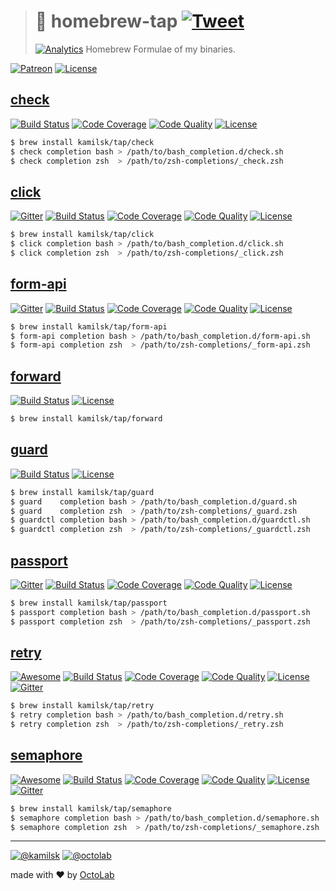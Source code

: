 > # 🤖 homebrew-tap [![Tweet][icon_twitter]][twitter_publish]
> [![Analytics][analytics_pixel]][page_promo]
> Homebrew Formulae of my binaries.

[![Patreon][icon_patreon]](https://www.patreon.com/octolab)
[![License][icon_license]](LICENSE)

## [check][page_check_promo]

[![Build Status][icon_check_build]][page_check_build]
[![Code Coverage][icon_check_coverage]][page_check_coverage]
[![Code Quality][icon_check_quality]][page_check_quality]
[![License][icon_check_license]][page_check_license]

[icon_check_build]:    https://travis-ci.org/kamilsk/check.svg?branch=master
[icon_check_coverage]: https://scrutinizer-ci.com/g/kamilsk/check/badges/coverage.png?b=master
[icon_check_quality]:  https://scrutinizer-ci.com/g/kamilsk/check/badges/quality-score.png?b=master
[icon_check_license]:  https://img.shields.io/badge/license-MIT-blue.svg
[page_check_promo]:    https://github.com/kamilsk/check
[page_check_build]:    https://travis-ci.org/kamilsk/check
[page_check_coverage]: https://scrutinizer-ci.com/g/kamilsk/check/?branch=master
[page_check_quality]:  https://scrutinizer-ci.com/g/kamilsk/check/?branch=master
[page_check_license]:  https://github.com/kamilsk/check/blob/master/LICENSE

```bash
$ brew install kamilsk/tap/check
$ check completion bash > /path/to/bash_completion.d/check.sh
$ check completion zsh  > /path/to/zsh-completions/_check.zsh
```

## [click][page_click_promo]

[![Gitter][icon_gitter]][gitter_click]
[![Build Status][icon_click_build]][page_click_build]
[![Code Coverage][icon_click_coverage]][page_click_coverage]
[![Code Quality][icon_click_quality]][page_click_quality]
[![License][icon_click_license]][page_click_license]

[gitter_click]:        https://gitter.im/kamilsk/click
[icon_click_build]:    https://travis-ci.org/kamilsk/click.svg?branch=master
[icon_click_coverage]: https://scrutinizer-ci.com/g/kamilsk/click/badges/coverage.png?b=master
[icon_click_quality]:  https://scrutinizer-ci.com/g/kamilsk/click/badges/quality-score.png?b=master
[icon_click_license]:  https://img.shields.io/badge/license-MIT-blue.svg
[page_click_promo]:    https://github.com/kamilsk/click
[page_click_build]:    https://travis-ci.org/kamilsk/click
[page_click_coverage]: https://scrutinizer-ci.com/g/kamilsk/click/?branch=master
[page_click_quality]:  https://scrutinizer-ci.com/g/kamilsk/click/?branch=master
[page_click_license]:  https://github.com/kamilsk/click/blob/master/LICENSE

```bash
$ brew install kamilsk/tap/click
$ click completion bash > /path/to/bash_completion.d/click.sh
$ click completion zsh  > /path/to/zsh-completions/_click.zsh
```

## [form-api][page_forma_promo]

[![Gitter][icon_gitter]][gitter_forma]
[![Build Status][icon_forma_build]][page_forma_build]
[![Code Coverage][icon_forma_coverage]][page_forma_coverage]
[![Code Quality][icon_forma_quality]][page_forma_quality]
[![License][icon_forma_license]][page_forma_license]

[gitter_forma]:        https://gitter.im/kamilsk/form-api
[icon_forma_build]:    https://travis-ci.org/kamilsk/form-api.svg?branch=master
[icon_forma_coverage]: https://scrutinizer-ci.com/g/kamilsk/form-api/badges/coverage.png?b=master
[icon_forma_quality]:  https://scrutinizer-ci.com/g/kamilsk/form-api/badges/quality-score.png?b=master
[icon_forma_license]:  https://img.shields.io/badge/license-MIT-blue.svg
[page_forma_promo]:    https://github.com/kamilsk/form-api
[page_forma_build]:    https://travis-ci.org/kamilsk/form-api
[page_forma_coverage]: https://scrutinizer-ci.com/g/kamilsk/form-api/?branch=master
[page_forma_quality]:  https://scrutinizer-ci.com/g/kamilsk/form-api/?branch=master
[page_forma_license]:  https://github.com/kamilsk/form-api/blob/master/LICENSE

```bash
$ brew install kamilsk/tap/form-api
$ form-api completion bash > /path/to/bash_completion.d/form-api.sh
$ form-api completion zsh  > /path/to/zsh-completions/_form-api.zsh
```

## [forward][page_forward_promo]

[![Build Status][icon_forward_build]][page_forward_build]
[![License][icon_forward_license]][page_forward_license]

[icon_forward_build]:   https://travis-ci.org/kamilsk/forward.svg?branch=master
[icon_forward_license]: https://img.shields.io/badge/license-MIT-blue.svg
[page_forward_promo]:   https://github.com/kamilsk/forward
[page_forward_build]:   https://travis-ci.org/kamilsk/forward
[page_forward_license]: https://github.com/kamilsk/forward/blob/master/LICENSE

```bash
$ brew install kamilsk/tap/forward
```

## [guard][page_guard_promo]

[![Build Status][icon_guard_build]][page_guard_build]
[![License][icon_guard_license]][page_guard_license]

[icon_guard_build]:   https://travis-ci.org/kamilsk/guard.svg?branch=master
[icon_guard_license]: https://img.shields.io/badge/license-MIT-blue.svg
[page_guard_promo]:   https://github.com/kamilsk/guard
[page_guard_build]:   https://travis-ci.org/kamilsk/guard
[page_guard_license]: https://github.com/kamilsk/guard/blob/master/LICENSE

```bash
$ brew install kamilsk/tap/guard
$ guard    completion bash > /path/to/bash_completion.d/guard.sh
$ guard    completion zsh  > /path/to/zsh-completions/_guard.zsh
$ guardctl completion bash > /path/to/bash_completion.d/guardctl.sh
$ guardctl completion zsh  > /path/to/zsh-completions/_guardctl.zsh
```

## [passport][page_passport_promo]

[![Gitter][icon_gitter]][gitter_passport]
[![Build Status][icon_passport_build]][page_passport_build]
[![Code Coverage][icon_passport_coverage]][page_passport_coverage]
[![Code Quality][icon_passport_quality]][page_passport_quality]
[![License][icon_passport_license]][page_passport_license]

[gitter_passport]:        https://gitter.im/kamilsk/passport
[icon_passport_build]:    https://travis-ci.org/kamilsk/passport.svg?branch=master
[icon_passport_coverage]: https://scrutinizer-ci.com/g/kamilsk/passport/badges/coverage.png?b=master
[icon_passport_quality]:  https://scrutinizer-ci.com/g/kamilsk/passport/badges/quality-score.png?b=master
[icon_passport_license]:  https://img.shields.io/badge/license-MIT-blue.svg
[page_passport_promo]:    https://github.com/kamilsk/passport
[page_passport_build]:    https://travis-ci.org/kamilsk/passport
[page_passport_coverage]: https://scrutinizer-ci.com/g/kamilsk/passport/?branch=master
[page_passport_quality]:  https://scrutinizer-ci.com/g/kamilsk/passport/?branch=master
[page_passport_license]:  https://github.com/kamilsk/passport/blob/master/LICENSE

```bash
$ brew install kamilsk/tap/passport
$ passport completion bash > /path/to/bash_completion.d/passport.sh
$ passport completion zsh  > /path/to/zsh-completions/_passport.zsh
```

## [retry][page_retry_promo]

[![Awesome][icon_awesome]](https://github.com/avelino/awesome-go#utilities)
[![Build Status][icon_retry_build]][page_retry_build]
[![Code Coverage][icon_retry_coverage]][icon_retry_coverage]
[![Code Quality][icon_retry_quality]][page_retry_quality]
[![License][icon_license]][page_retry_license]
[![Gitter][icon_gitter]][gitter_retry]

[gitter_retry]:        https://gitter.im/kamilsk/retry
[icon_retry_build]:    https://travis-ci.org/kamilsk/retry.svg?branch=master
[icon_retry_coverage]: https://scrutinizer-ci.com/g/kamilsk/retry/badges/coverage.png?b=master
[icon_retry_quality]:  https://scrutinizer-ci.com/g/kamilsk/retry/badges/quality-score.png?b=master
[page_retry_build]:    https://travis-ci.org/kamilsk/retry
[page_retry_license]:  https://github.com/kamilsk/retry/blob/master/LICENSE
[page_retry_promo]:    https://github.com/kamilsk/retry
[page_retry_quality]:  https://scrutinizer-ci.com/g/kamilsk/retry/?branch=master

```bash
$ brew install kamilsk/tap/retry
$ retry completion bash > /path/to/bash_completion.d/retry.sh
$ retry completion zsh  > /path/to/zsh-completions/_retry.zsh
```

## [semaphore][page_semaphore_promo]

[![Awesome][icon_awesome]](https://github.com/avelino/awesome-go#goroutines)
[![Build Status][icon_semaphore_build]][page_semaphore_build]
[![Code Coverage][icon_semaphore_coverage]][icon_semaphore_coverage]
[![Code Quality][icon_semaphore_quality]][page_semaphore_quality]
[![License][icon_license]][page_semaphore_license]
[![Gitter][icon_gitter]][gitter_semaphore]

[gitter_semaphore]:        https://gitter.im/kamilsk/semaphore
[icon_semaphore_build]:    https://travis-ci.org/kamilsk/semaphore.svg?branch=master
[icon_semaphore_coverage]: https://scrutinizer-ci.com/g/kamilsk/semaphore/badges/coverage.png?b=master
[icon_semaphore_quality]:  https://scrutinizer-ci.com/g/kamilsk/semaphore/badges/quality-score.png?b=master
[page_semaphore_build]:    https://travis-ci.org/kamilsk/semaphore
[page_semaphore_license]:  https://github.com/kamilsk/semaphore/blob/master/LICENSE
[page_semaphore_promo]:    https://github.com/kamilsk/semaphore
[page_semaphore_quality]:  https://scrutinizer-ci.com/g/kamilsk/semaphore/?branch=master

```bash
$ brew install kamilsk/tap/semaphore
$ semaphore completion bash > /path/to/bash_completion.d/semaphore.sh
$ semaphore completion zsh  > /path/to/zsh-completions/_semaphore.zsh
```

---

[![@kamilsk][icon_tw_author]](https://twitter.com/ikamilsk)
[![@octolab][icon_tw_sponsor]](https://twitter.com/octolab_inc)

made with ❤️ by [OctoLab](https://www.octolab.org/)

[analytics_pixel]: https://ga-beacon.appspot.com/UA-109817251-23/unsupported/homebrew-tap/readme?pixel

[icon_awesome]:    https://cdn.rawgit.com/sindresorhus/awesome/d7305f38d29fed78fa85652e3a63e154dd8e8829/media/badge.svg
[icon_gitter]:     https://badges.gitter.im/Join%20Chat.svg
[icon_license]:    https://img.shields.io/badge/license-MIT-blue.svg
[icon_patreon]:    https://img.shields.io/badge/patreon-donate-orange.svg
[icon_tw_author]:  https://img.shields.io/badge/author-%40kamilsk-blue.svg
[icon_tw_sponsor]: https://img.shields.io/badge/sponsor-%40octolab-blue.svg
[icon_twitter]:    https://img.shields.io/twitter/url/http/shields.io.svg?style=social

[page_promo]:      https://github.com/kamilsk/homebrew-tap

[twitter_publish]: https://twitter.com/intent/tweet?text=Homebrew%20Formulae%20of%20my%20binaries&url=https://github.com/kamilsk/homebrew-tap&via=ikamilsk&hashtags=brew,binaries
